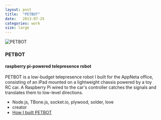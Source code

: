 ```yaml
---
layout: post
title:  "PETBOT"
date:   2013-07-25
categories: work
size: large
---
```


<div class="banner">
    <img src="/img/petbotThumb.jpg" alt="PETBOT" class="workThumb"/>
    <div class="title">
        <h3>PETBOT</h3>
        <h4>raspberry pi-powered telepresence robot</h4>
    </div>
</div>

<div class="detail">
    <p>
        PETBOT is a low-budget telepresence robot I built for the AppNeta office, consisting of an iPad mounted on a lightweight chassis powered by a toy RC car. A Raspberry Pi wired to the car's controller catches the signals and translates them to low-level directions.
    </p>
    <ul class="workMeta">
        <li class="builtWith">Node.js, TBone.js, socket.io, plywood, solder, love</li>
        <li class="role">creator</li>
        <li class="readMore"><a href="{% post_url 2013-07-25-petbot-node-js-telepresence-robot %}">How I built PETBOT</a></li>
    </ul>
</div>
